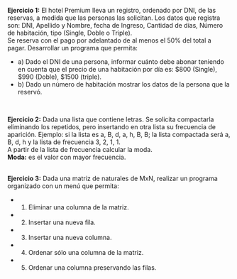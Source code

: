 <b>Ejercicio 1:</b> El hotel Premium lleva un registro, ordenado por DNI, de las reservas, a medida que las personas las solicitan. Los datos que registra son: DNI, Apellido y Nombre, fecha de Ingreso, Cantidad de días, Número de habitación, tipo (Single, Doble o Triple).<br>
Se reserva con el pago por adelantado de al menos el 50% del total a pagar. Desarrollar un programa que permita:<br>
* a) Dado el DNI de una persona, informar cuánto debe abonar teniendo en cuenta que el precio de una habitación por día es: $800 (Single), $990 (Doble), $1500 (triple).<br>
* b) Dado un número de habitación mostrar los datos de la persona que la reservó.<br>
<br>

<b>Ejercicio 2:</b> Dada una lista que contiene letras. Se solicita compactarla eliminando los repetidos, pero insertando en otra lista su frecuencia de aparición. Ejemplo: si la lista es a, B, d, a, h, B, B; la lista compactada será a, B, d, h y la lista de frecuencia 3, 2, 1, 1.<br>
A partir de la lista de frecuencia calcular la moda.<br>
<b>Moda:</b> es el valor con mayor frecuencia.<br>
<br>

<b>Ejercicio 3:</b> Dada una matriz de naturales de MxN, realizar un programa organizado con un menú que permita:<br>
* 1. Eliminar una columna de la matriz.<br>
* 2. Insertar una nueva fila.<br>
* 3. Insertar una nueva columna.<br>
* 4. Ordenar sólo una columna de la matriz.<br>
* 5. Ordenar una columna preservando las filas.
<br>
